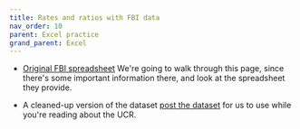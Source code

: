 ```yaml
---
title: Rates and ratios with FBI data
nav_order: 10
parent: Excel practice
grand_parent: Excel
---
```



* [Original FBI spreadsheet](https://ucr.fbi.gov/crime-in-the-u.s/2016/crime-in-the-u.s.-2016) We're going to walk through this page, since there's some important information there, and look at the spreadsheet they provide.

* A cleaned-up version of the dataset [post the dataset]({{site.baseurl}}/assets/data/xlexamples/crime2016.xlsx) for us to use while you're reading about the UCR.
